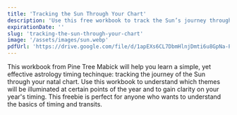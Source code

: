 ```yaml
---
title: 'Tracking the Sun Through Your Chart'
description: 'Use this free workbook to track the Sun’s journey through your birth chart, and gain clarity on the timing of your year.'
expirationDate: ''
slug: 'tracking-the-sun-through-your-chart'
image: '/assets/images/sun.webp'
pdfUrl: 'https://drive.google.com/file/d/1apEXs6CL7DbmHlnjDmti6u8GpNa-Pszc/view'
---
```

This workbook from Pine Tree Mabick will help you learn a simple, yet effective astrology timing techinque: tracking the journey of the Sun through your natal chart. Use this workbook to understand which themes will be illuminated at certain points of the year and to gain clarity on your year's timing. This freebie is perfect for anyone who wants to understand the basics of timing and transits. 